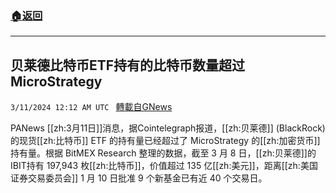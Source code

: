 ###  [:house:返回](README.md)
---


## 贝莱德比特币ETF持有的比特币数量超过MicroStrategy
`3/11/2024 12:12 AM UTC ` [轉載自GNews](https://gnews.org/articles/2382551)

PANews [[zh:3月11日]]消息，据Cointelegraph报道，[[zh:贝莱德]] (BlackRock) 的现货[[zh:比特币]] ETF 的持有量已经超过了 MicroStrategy 的[[zh:加密货币]]持有量。根据 BitMEX Research 整理的数据，截至 3 月 8 日，[[zh:贝莱德]]的 IBIT持有 197,943 枚[[zh:比特币]]，价值超过 135 亿[[zh:美元]]，距离[[zh:美国证券交易委员会]] 1 月 10 日批准 9 个新基金已有近 40 个交易日。
